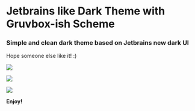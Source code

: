 # Jetbrains like Dark Theme with Gruvbox-ish Scheme

### Simple and clean dark theme based on Jetbrains new dark UI

Hope someone else like it! :)

![](https://i.imgur.com/9PUCCKz.png)

![](https://i.imgur.com/FV1G2Eg.png)

![](https://i.imgur.com/fhOqm9C.png)

**Enjoy!**
